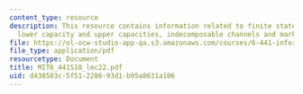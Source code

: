 ```yaml
---
content_type: resource
description: This resource contains information related to finite state channels,
  lower capacity and upper capacities, indecomposable channels and markov channels.
file: https://ol-ocw-studio-app-qa.s3.amazonaws.com/courses/6-441-information-theory-spring-2010/d438583c5f51228693d1b95a8631a106_MIT6_441S10_lec22.pdf
file_type: application/pdf
resourcetype: Document
title: MIT6_441S10_lec22.pdf
uid: d438583c-5f51-2286-93d1-b95a8631a106
---
```

